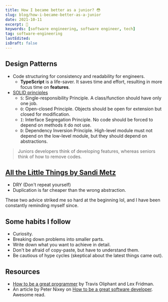 ```yaml
---
title: How I became better as a junior? 😳
slug: blog/how-i-became-better-as-a-junior
date: 2021-10-11
excerpt: 🚀
keywords: [software engineering, software engineer, tech]
tag: software-engineering
lastEdited:
isDraft: false
---
```


## Design Patterns

- Code structuring for consistency and readability for engineers.
  - **TypeScript** is a life-saver. It saves time and effort, resulting in more focus time on **features**.
- [SOLID principles](https://www.digitalocean.com/community/conceptual_articles/s-o-l-i-d-the-first-five-principles-of-object-oriented-design)
  - `S`: Single-responsibility Principle. A class/function should have only one job.
  - `O`: Open-closed Principle. Objects should be open for extension but closed for modification.
  - `I`: Interface Segregation Principle. No code should be forced to depend on methods it do not use.
  - `D`: Dependency Inversion Principle. High-level module must not depend on the low-level module, but they should depend on abstractions.

> Juniors developers think of developing features, whereas seniors think of how to remove codes.

## [All the Little Things by Sandi Metz](https://www.youtube.com/watch?v=8bZh5LMaSmE)

- DRY (Don't repeat yourself)
- Duplication is far cheaper than the wrong abstraction.

These two advice striked me so hard at the beginning lol, and I have been constantly reminding myself since.

## Some habits I follow

- Curiosity.
- Breaking down problems into smaller parts.
- Write down what you want to achieve in detail.
- Don't be afraid of copy-paste, but have to understand them.
- Be cautious of hype cycles (skeptical about the latest things came out).

## Resources

- [How to be a great programmer](https://www.youtube.com/watch?v=XklQac5WLs4) by Travis Oliphant and Lex Fridman.
- An article by Peter Nixey on [How to be a great software developer](https://peternixey.com/post/83510597580/how-to-be-a-great-software-developer). Awesome read.